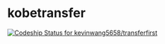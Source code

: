 # kobetransfer
[![Codeship Status for kevinwang5658/transferfirst](https://app.codeship.com/projects/ad2f6ec0-19d6-0137-b96c-1a1a0859fc7b/status?branch=master)](https://app.codeship.com/projects/328506)

